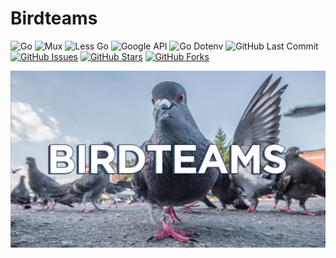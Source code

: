 # Birdteams

![Go](https://img.shields.io/badge/Go-1.17-blue.svg?logo=go&longCache=true&logoColor=white&colorB=88C0D0&style=flat-square&colorA=4c566a)
![Mux](https://img.shields.io/badge/Mux-1.8-blue.svg?logo=go&longCache=true&logoColor=white&colorB=88C0D0&style=flat-square&colorA=4c566a)
![Less Go](https://img.shields.io/badge/Less--go-0.0.0-blue.svg?logo=go&longCache=true&logoColor=white&colorB=88C0D0&style=flat-square&colorA=4c566a)
![Google API](https://img.shields.io/badge/Google--API-0.31.0-blue.svg?logo=go&longCache=true&logoColor=white&colorB=88C0D0&style=flat-square&colorA=4c566a)
![Go Dotenv](https://img.shields.io/badge/GoDotEnv-1.3.0-blue.svg?logo=go&longCache=true&logoColor=white&colorB=88C0D0&style=flat-square&colorA=4c566a)
![GitHub Last Commit](https://img.shields.io/github/last-commit/google/skia.svg?style=flat-square&colorA=4c566a&colorB=a3be8c&logo=GitHub)
[![GitHub Issues](https://img.shields.io/github/issues/toddbirchard/birdteams.svg?style=flat-square&colorA=4c566a&colorB=ebcb8b&logo=GitHub)](https://github.com/toddbirchard/birdteams/issues)
[![GitHub Stars](https://img.shields.io/github/stars/toddbirchard/birdteams.svg?style=flat-square&colorB=ebcb8b&colorA=4c566a&logo=GitHub)](https://github.com/toddbirchard/birdteams/stargazers)
[![GitHub Forks](https://img.shields.io/github/forks/toddbirchard/birdteams.svg?style=flat-square&colorA=4c566a&colorB=ebcb8b&logo=GitHub)](https://github.com/toddbirchard/birdteams/network)

![Bird Teams](./.github/birdteams-share@2x.jpg)
